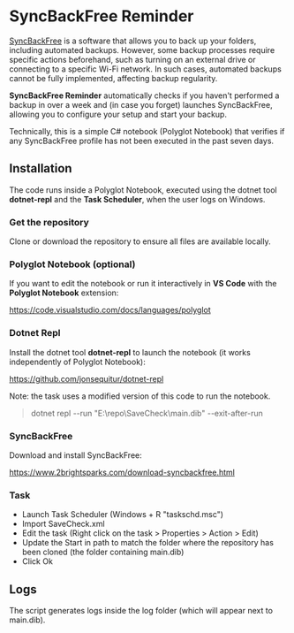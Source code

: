 # SyncBackFree Reminder

[SyncBackFree](https://www.2brightsparks.com/download-syncbackfree.html)  is a software that allows you to back up your folders, including automated backups.
However, some backup processes require specific actions beforehand, such as turning on an external drive or connecting to a specific Wi-Fi network. In such cases, automated backups cannot be fully implemented, affecting backup regularity.

**SyncBackFree Reminder** automatically checks if you haven't performed a backup in over a week and (in case you forget) launches SyncBackFree, allowing you to configure your setup and start your backup.

Technically, this is a simple C# notebook (Polyglot Notebook) that verifies if any SyncBackFree profile has not been executed in the past seven days.

## Installation
The code runs inside a Polyglot Notebook, executed using the dotnet tool **dotnet-repl** and the **Task Scheduler**, when the user logs on Windows.

### Get the repository
Clone or download the repository to ensure all files are available locally.

### Polyglot Notebook (optional)
If you want to edit the notebook or run it interactively in **VS Code** with the **Polyglot Notebook** extension:

https://code.visualstudio.com/docs/languages/polyglot

### Dotnet Repl
Install the dotnet tool **dotnet-repl** to launch the notebook (it works independently of Polyglot Notebook):

https://github.com/jonsequitur/dotnet-repl

Note: the task uses a modified version of this code to run the notebook.
> dotnet repl --run "E:\repo\SaveCheck\main.dib" --exit-after-run

### SyncBackFree
Download and install SyncBackFree:

https://www.2brightsparks.com/download-syncbackfree.html

### Task
* Launch Task Scheduler (Windows + R "taskschd.msc")
* Import SaveCheck.xml
* Edit the task (Right click on the task > Properties > Action > Edit)
* Update the Start in path to match the folder where the repository has been cloned (the folder containing main.dib)
* Click Ok

## Logs
The script generates logs inside the log folder (which will appear next to main.dib).
